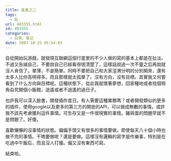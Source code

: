 ```yaml
---
title: 亂象之二
tags:
  - 乱
url: 483355.html
id: 483355
categories:
  - 日常。笔记
date: 2007-10-25 05:54:03
---
```


自從開始玩游戲，就發現互聯網這個行當里的不少人做的寫的基本上都是在扯淡。不過又告誡自己，不要說自己已經看得很清楚了，這樣話說過一次不靈之后再說就沒人肯信了。單薄，不是簡單。同時不要把自己和大家涇渭分明的分別開來，還有太多人比你高明得多。而且那樣就太孤單了。沒有方向，沒有目標。其實我又何嘗看到了什么方向與目標呢。這種狀態下，從此我就懷著夢想，回家種地或者找個犄角旮旯開個小飯館，逍遙或者不逍遙的過日子。

也許我可以深入臉書，開發插件度日。有人需要這種業務嗎？或者開發類似的更多的插件，使用google以及更多的第三方的開放的API，可以做成無數的事情。或許我不該先考慮獲利這件事情。可生存又是一件很現實的事情。雞與蛋的問題早就不是問題了。好傻。

喜歡懶懶的沒事情的狀態。偏偏手頭又有很多的事情要做。即使每天八十個小時也做不完的事情。干嗎要做呢？還是要做。這樣沒有邏輯的寫字是件樂事，特別是在吃過中午飯后，而且沒人打擾。偏又沒有東西可寫。

結束啦。